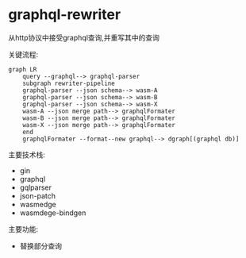 # graphql-rewriter

从http协议中接受graphql查询,并重写其中的查询

关键流程:
```mermaid
graph LR
    query --graphql--> graphql-parser
    subgraph rewriter-pipeline
    graphql-parser --json schema--> wasm-A 
    graphql-parser --json schema--> wasm-B
    graphql-parser --json schema--> wasm-X
    wasm-A --json merge path--> graphqlFormater
    wasm-B --json merge path--> graphqlFormater
    wasm-X --json merge path--> graphqlFormater
    end
    graphqlFormater --format--new graphql--> dgraph[(graphql db)]
```

主要技术栈:
- gin
- graphql
- gqlparser
- json-patch
- wasmedge
- wasmdege-bindgen

主要功能:

- 替换部分查询